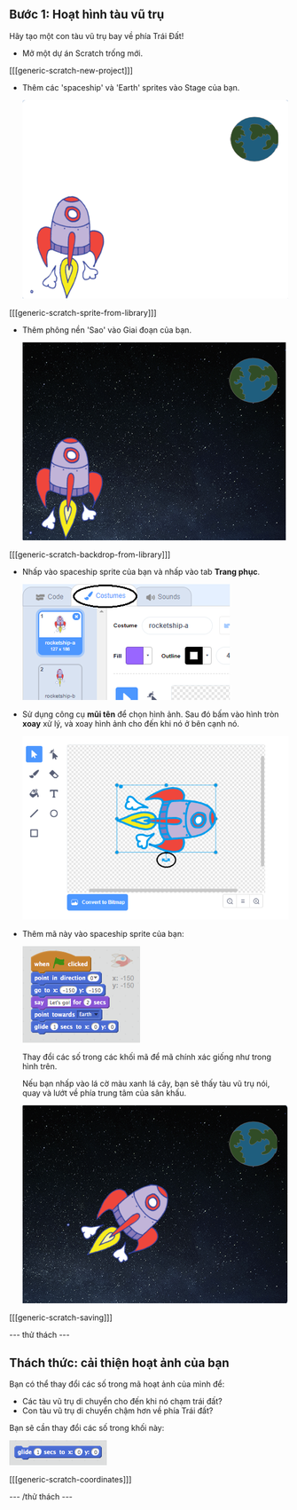 ## Bước 1: Hoạt hình tàu vũ trụ

Hãy tạo một con tàu vũ trụ bay về phía Trái Đất!

+ Mở một dự án Scratch trống mới.

[[[generic-scratch-new-project]]]

+ Thêm các 'spaceship' và 'Earth' sprites vào Stage của bạn.
    
    ![Spaceship và Earth sprites](images/space-sprites.png)

[[[generic-scratch-sprite-from-library]]]

+ Thêm phông nền 'Sao' vào Giai đoạn của bạn.
    
    ![Phông nền không gian](images/space-backdrop.png)

[[[generic-scratch-backdrop-from-library]]]

+ Nhấp vào spaceship sprite của bạn và nhấp vào tab **Trang phục**.
    
    ![Trang phục Sprite](images/space-costume.png)

+ Sử dụng công cụ **mũi tên** để chọn hình ảnh. Sau đó bấm vào hình tròn **xoay** xử lý, và xoay hình ảnh cho đến khi nó ở bên cạnh nó.
    
    ![Xoay trang phục](images/space-rotate.png)

+ Thêm mã này vào spaceship sprite của bạn:
    
    ![Mã không gian tàu vũ trụ](images/space-animate.png)
    
    Thay đổi các số trong các khối mã để mã chính xác giống như trong hình trên.
    
    Nếu bạn nhấp vào lá cờ màu xanh lá cây, bạn sẽ thấy tàu vũ trụ nói, quay và lướt về phía trung tâm của sân khấu.
    
    ![Thử nghiệm hoạt ảnh trên tàu vũ trụ](images/space-animate-stage.png)

[[[generic-scratch-saving]]]

\--- thử thách \---

## Thách thức: cải thiện hoạt ảnh của bạn

Bạn có thể thay đổi các số trong mã hoạt ảnh của mình để:

+ Các tàu vũ trụ di chuyển cho đến khi nó chạm trái đất?
+ Con tàu vũ trụ di chuyển chậm hơn về phía Trái đất?

Bạn sẽ cần thay đổi các số trong khối này:

![Glide block](images/space-glide.png)

[[[generic-scratch-coordinates]]]

\--- /thử thách \---